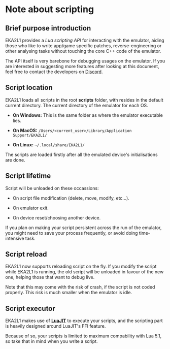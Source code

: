 # Note about scripting

## Brief purpose introduction

EKA2L1 provides a *Lua scripting API* for interacting with the emulator, aiding those who like to write app/game specific patches, reverse-engineering or other analysing tasks without touching the core C++ code of the emulator.

The API itself is very barebone for debugging usages on the emulator. If you are interested in suggesting more features after looking at this document, feel free to contact the developers on [Discord](https://discord.gg/5Bm5SJ9).

## Script location

EKA2L1 loads all scripts in the root **scripts** folder, with resides in the default current directory. The current directory of the emulator for each OS.

- **On Windows:** This is the same folder as where the emulator executable lies.

- **On MacOS:** `/Users/<current_user>/Library/Application Support/EKA2L1/`

- **On Linux:** `~/.local/share/EKA2L1/`

The scripts are loaded firstly after all the emulated device's initialisations are done.

## Script lifetime

Script will be unloaded on these occassions:

- On script file modification (delete, move, modify, etc...).

- On emulator exit.

- On device reset/choosing another device.

If you plan on making your script persistent across the run of the emulator, you might need to save your process frequently, or avoid doing time-intensive task.

## Script reload

EKA2L1 now supports reloading script on the fly. If you modify the script while EKA2L1 is running, the old script will be unloaded in favour of the new one, helping those that want to debug live.

Note that this may come with the risk of crash, if the script is not coded properly. This risk is much smaller when the emulator is idle.

## Script executor

EKA2L1 makes use of [**LuaJIT**](https://github.com/LuaJIT/LuaJIT) to execute your scripts, and the scripting part is heavily designed around LuaJIT's FFI feature.

Because of so, your scripts is limited to maximum compability with Lua 5.1, so take that in mind when you write a script.